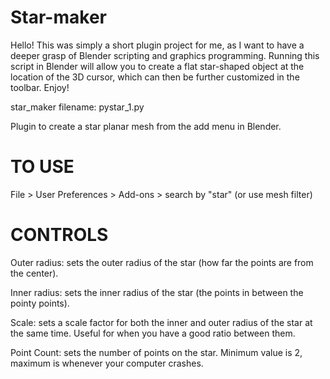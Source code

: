# Star-maker

Hello! This was simply a short plugin project for me, as I want to have a deeper grasp of Blender scripting and graphics programming. Running this script in Blender will allow you to create a flat star-shaped object at the location of the 3D cursor, which can then be further customized in the toolbar. Enjoy!



star_maker filename: pystar_1.py

Plugin to create a star planar mesh from the add menu in Blender.

# TO USE

File > User Preferences > Add-ons > search by "star" (or use mesh filter)

# CONTROLS

Outer radius: sets the outer radius of the star (how far the points are from the center).

Inner radius: sets the inner radius of the star (the points in between the pointy points).

Scale: sets a scale factor for both the inner and outer radius of the star at the same time. Useful for when you have a good ratio between them.

Point Count: sets the number of points on the star. Minimum value is 2, maximum is whenever your computer crashes.
